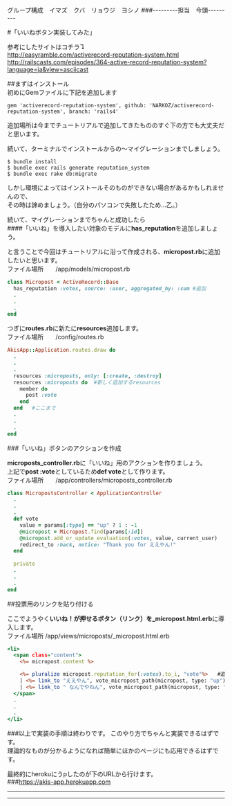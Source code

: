 グループ構成　イマズ　クバ　リョウジ　ヨシノ
###---------担当　今頭---------

#「いいねボタン実装してみた」

参考にしたサイトはコチラ↴  
http://easyramble.com/activerecord-reputation-system.html  
http://railscasts.com/episodes/364-active-record-reputation-system?language=ja&view=asciicast

##まずはインストール  
初めにGemファイルに下記を追加します

```Gemfile
gem 'activerecord-reputation-system', github: 'NARKOZ/activerecord-reputation-system', branch: 'rails4'
```

追加場所は今までチュートリアルで追加してきたもののすぐ下の方でも大丈夫だと思います。

続いて、ターミナルでインストールからの～マイグレーションまでしましょう。

```ターミナルで打つコマンド
$ bundle install  
$ bundle exec rails generate reputation_system  
$ bundle exec rake db:migrate
```

しかし環境によってはインストールそのものができない場合があるかもしれませんので、  
その時は諦めましょう。（自分のパソコンで失敗したため...乙。）

続いて、マイグレーションまでちゃんと成功したら  
####「いいね」を導入したい対象のモデルに**has_reputation**を追加しましょう。

と言うことで今回はチュートリアルに沿って作成される、**micropost.rb**に追加したいと思います。  
ファイル場所　　/app/models/micropost.rb
```micropost.rb
class Micropost < ActiveRecord::Base  
  has_reputation :votes, source: :user, aggregated_by: :sum #追加 
  .  
  .  
  . 
end
```

つぎに**routes.rb**に新たに**resources**追加します。  
ファイル場所　　/config/routes.rb
```/config/routes.rb
AkisApp::Application.routes.draw do
  .
  .
  .
  resources :microposts, only: [:create, :destroy]
  resources :microposts do  #新しく追加するresources
    member do
      post :vote
    end
  end   #ここまで
  .
  .
  .
end
```

###「いいね」ボタンのアクションを作成

**microposts_controller.rb**に「いいね」用のアクションを作りましょう。  
上記で**post :vote**としているため**def vote**として作ります。  
ファイル場所　　/app/controllers/microposts_controller.rb
```/app/controllers/microposts_controller.rb
class MicropostsController < ApplicationController
  .
  .
  .
  def vote
    value = params[:type] == "up" ? 1 : -1
    @micropost = Micropost.find(params[:id])
    @micropost.add_or_update_evaluation(:votes, value, current_user)
    redirect_to :back, notice: "Thank you for ええやん!"
  end
  
  private
  .
  .
  .
end
```

##投票用のリンクを貼り付ける

ここでようやく**いいね！**が押せるボタン（リンク）を**_micropost.html.erb**に導入します。  
ファイル場所   /app/views/microposts/_micropost.html.erb 
```/app/views/microposts/_micropost.html.erb 
<li>
  <span class="content">
  	<%= micropost.content %>

  	<%= pluralize micropost.reputation_for(:votes).to_i, "vote"%>   #追加
  	| <%= link_to "ええやん", vote_micropost_path(micropost, type: "up"), method: "post" %>   #追加
  	| <%= link_to " なんでやねん", vote_micropost_path(micropost, type: "down"), method: "post" %>    #追加
  </span>
  .
  .
  .
</li>
```

###以上で実装の手順は終わりです。
このやり方でちゃんと実装できるはずです。  
理論的なものが分かるようになれば簡単にほかのページにも応用できるはずです。

最終的にherokuにうpしたのが下のURLから行けます。  
###https://akis-app.herokuapp.com
<hr>
<hr>
